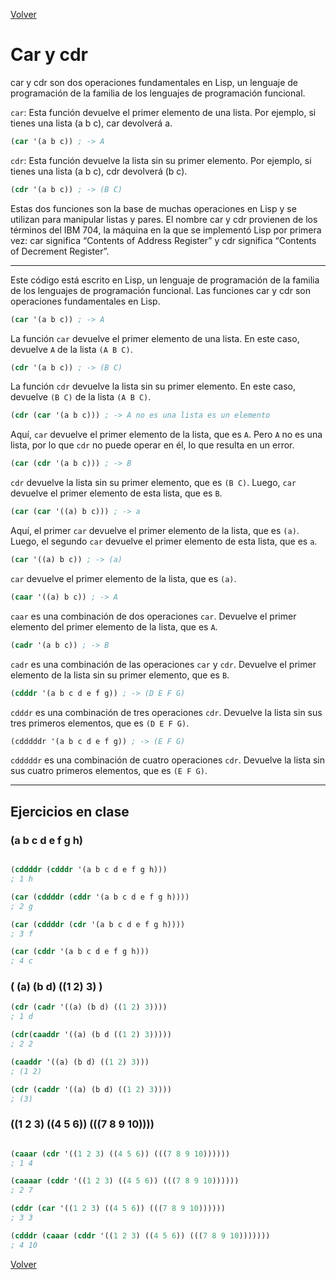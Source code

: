 [Volver](../../README.md)

# Car y cdr

car y cdr son dos operaciones fundamentales en Lisp, un lenguaje de programación de la familia de los lenguajes de programación funcional.

`car`: Esta función devuelve el primer elemento de una lista. Por ejemplo, si tienes una lista (a b c), car devolverá a.

``` lisp
(car '(a b c)) ; -> A
```

`cdr`: Esta función devuelve la lista sin su primer elemento. Por ejemplo, si tienes una lista (a b c), cdr devolverá (b c).

``` lisp
(cdr '(a b c)) ; -> (B C)
```

Estas dos funciones son la base de muchas operaciones en Lisp y se utilizan para manipular listas y pares. El nombre car y cdr provienen de los términos del IBM 704, la máquina en la que se implementó Lisp por primera vez: car significa “Contents of Address Register” y cdr significa “Contents of Decrement Register”.

---

 Este código está escrito en Lisp, un lenguaje de programación de la familia de los lenguajes de programación funcional. Las funciones car y cdr son operaciones fundamentales en Lisp.

 ``` lisp
 (car '(a b c)) ; -> A
 ```

La función `car` devuelve el primer elemento de una lista. En este caso, devuelve `A` de la lista `(A B C)`.

``` lisp
(cdr '(a b c)) ; -> (B C)
```

La función `cdr` devuelve la lista sin su primer elemento. En este caso, devuelve `(B C)` de la lista `(A B C)`.

``` lisp
(cdr (car '(a b c))) ; -> A no es una lista es un elemento
```

Aquí, `car` devuelve el primer elemento de la lista, que es `A`. Pero `A` no es una lista, por lo que `cdr` no puede operar en él, lo que resulta en un error.

``` lisp
(car (cdr '(a b c))) ; -> B
```

`cdr` devuelve la lista sin su primer elemento, que es `(B C)`. Luego, `car` devuelve el primer elemento de esta lista, que es `B`.

``` lisp
(car (car '((a) b c))) ; -> a
```

Aquí, el primer `car` devuelve el primer elemento de la lista, que es `(a)`. Luego, el segundo `car` devuelve el primer elemento de esta lista, que es `a`.

``` lisp
(car '((a) b c)) ; -> (a)
```

`car` devuelve el primer elemento de la lista, que es `(a)`.

``` lisp
(caar '((a) b c)) ; -> A
```

`caar` es una combinación de dos operaciones `car`. Devuelve el primer elemento del primer elemento de la lista, que es `A`.

``` lisp
(cadr '(a b c)) ; -> B
```

`cadr` es una combinación de las operaciones `car` y `cdr`. Devuelve el primer elemento de la lista sin su primer elemento, que es `B`.

``` lisp
(cdddr '(a b c d e f g)) ; -> (D E F G)
```

`cdddr` es una combinación de tres operaciones `cdr`. Devuelve la lista sin sus tres primeros elementos, que es `(D E F G)`.

``` lisp
(cdddddr '(a b c d e f g)) ; -> (E F G)
```

`cdddddr` es una combinación de cuatro operaciones `cdr`. Devuelve la lista sin sus cuatro primeros elementos, que es `(E F G)`.

---

## Ejercicios en clase

### (a  b c d e f g h)

``` lisp

(cddddr (cdddr '(a b c d e f g h)))
; 1 h

(car (cddddr (cddr '(a b c d e f g h))))
; 2 g

(car (cddddr (cdr '(a b c d e f g h))))
; 3 f

(car (cddr '(a b c d e f g h)))
; 4 c

```

### ( (a) (b d) ((1 2) 3) )

``` lisp
(cdr (cadr '((a) (b d) ((1 2) 3))))
; 1 d

(cdr(caaddr '((a) (b d ((1 2) 3)))))
; 2 2

(caaddr '((a) (b d) ((1 2) 3)))
; (1 2)

(cdr (caddr '((a) (b d) ((1 2) 3))))
; (3)

```

### ((1 2 3) ((4 5 6)) (((7 8 9 10))))

``` lisp

(caaar (cdr '((1 2 3) ((4 5 6)) (((7 8 9 10)))))) 
; 1 4

(caaaar (cddr '((1 2 3) ((4 5 6)) (((7 8 9 10)))))) 
; 2 7

(cddr (car '((1 2 3) ((4 5 6)) (((7 8 9 10))))))
; 3 3

(cdddr (caaar (cddr '((1 2 3) ((4 5 6)) (((7 8 9 10)))))))
; 4 10

```

[Volver](../../README.md)